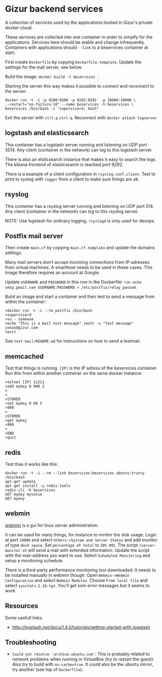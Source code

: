 Gizur backend services
======================

A collection of services used by the applications hosted in Gizur's private
docker cloud.

These services are collected into one container in order to simplfy
for the applications. Services here should be stable and change infrequently.
Containers with applications should `--link` to a beservices container at
start.

First create `Dockerfile` by copying `Dockerfile.template`. Update the settings
for the mail server, see below.

Build the image: `docker build -t beservices .`

Starting the server this way makes it possible to connect and reconnect to the
server:

    docker run -t -i -p 9200:9200 -p 9292:9292  -p 10000:10000 \
    --restart="on-failure:10" --name beservices -h beservices \
    beservices /bin/bash -c "supervisord; bash"

Exit the server with `ctrl-p` `ctrl-q`. Reconnect with `docker attach logserver`


logstash and elasticsearch
-------------------------

This container has a logstash server running and listening on UDP port 5514.
Any client (container in the network) can log to this logstash server.

There is also an elsticsearch instance that makes it easy to search the logs.
The kibana frontend of elasticsearch is reached port 9292.

There is a example of a client configuration in `rsyslog.conf.client`.
Test to print to syslog with `logger` from a client to make sure things are ok.


rsyslog
---------

This container has a rsyslog server running and listening on UDP port 514.
Any client (container in the network) can log to this rsyslog server.

NOTE: Use logstash for ordinary logging. `rsyslogd` is only used for devops.


Postfix mail server
-----------------

Then create `main.cf` by copying `main.cf.template` and update the domains settings.

Many mail servers don't accept incoming connections from IP-adresses
from virtual machines. A smarthost needs to be used in these cases. This
image therefore requires an account at Google.

Update `USERNAME` and `PASSWORD` in this row in the Dockerfile:
`run echo smtp.gmail.com USERNAME:PASSWORD > /etc/postfix/relay_passwd`.

Build an image and start a container and then test to send a message from
within the container:

    >docker run -t -i --rm postfix /bin/bash
    >supervisord
    >su - someone
    >echo "This is a mail test message" |mutt -s "Test message" jonas@gizur.com
    >exit


See `test-mail/README.md` for instructions on how to send a testmail.


memcached
---------

Test that things is running. `[IP]` is the IP adress of the beservices
container. Run this from within another container on the same docker instance:

    >telnet [IP] 11211
    >add mykey 0 900 2
    >
    >
    >STORED
    >set mykey 0 60 5
    >999
    >
    >STORED
    >get mykey
    >999
    >
    >END
    >quit


redis
-----

Test thas it works like this:

    docker run -t -i --rm --link beservices:beservices ubuntu:trusty /bin/bash
    apt-get update
    apt-get install -y redis-tools
    redis-cli -h beservices
    SET mykey myvalue
    GET mykey


webmin
------

[webmin](http://www.webmin.com) is a gui for linux server administration.

It can be used for many things, for instance to minitor the disk usage.
Login at port `10000` and select `Others->System and Server Status` and add
monitor of type `dosk space`. Set `percentage of total` to `20% `etc. The script
`/server-monitor.sh` will send a mail with extended information.
Update the script with the mail-address you want to use. Select
`Scheduled Monitoring` and setup a monitoring schedule.

There is a third-party performance monitoring tool downloaded. It needs
to be installed manually in webmin though. Open `Webmin->Webmin Configuration`
and select `Webmin Modules`. Choose `From local file` and select
`sysstats-2.10.tgz`. You'll get som error messages but it seams to work.


Resources
--------

Some usefull links:

 * http://logstash.net/docs/1.4.0/tutorials/getting-started-with-logstash


Troubleshooting
---------------

 * `Could not resolve 'archive.ubuntu.com'`: This is probably related to network
    problems when running in VirtualBox (try to restart the guest). Also try to
    build with `no-cache=true`. It could also be the ubuntu mirror, try another
    (see top of `Dockerfile`).
